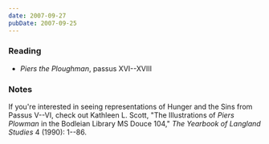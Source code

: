```yaml
---
date: 2007-09-27
pubDate: 2007-09-25
---
```


### Reading

* <cite>Piers the Ploughman</cite>, passus XVI--XVIII

### Notes

If you're interested in seeing representations of Hunger and the Sins from Passus V--VI, check out Kathleen L. Scott, "The Illustrations of <cite>Piers Plowman</cite> in the Bodleian Library MS Douce 104," <cite>The Yearbook of Langland Studies</cite> 4 (1990): 1--86.
